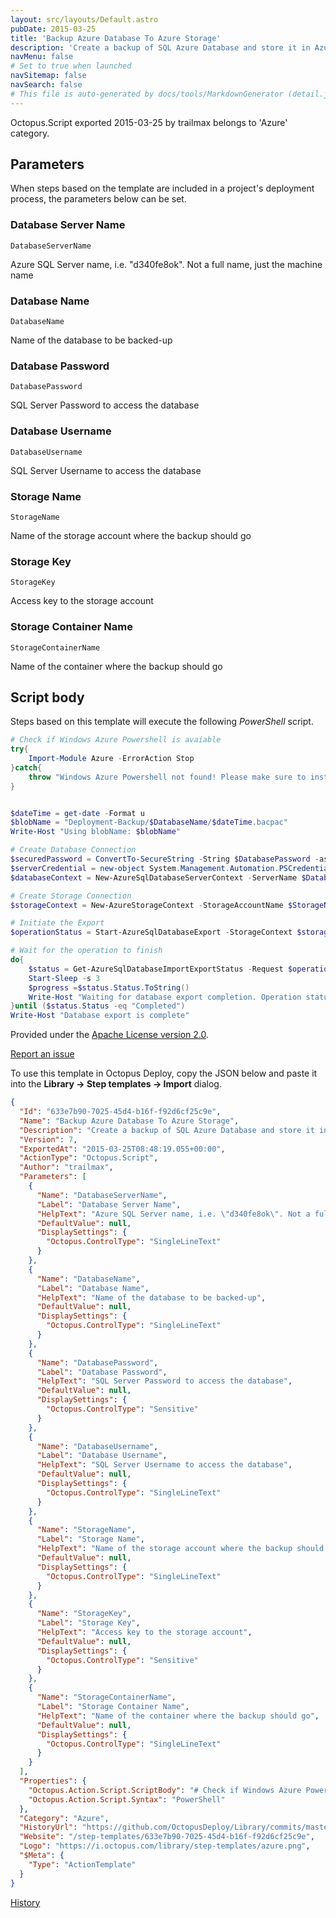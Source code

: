 ```yaml
---
layout: src/layouts/Default.astro
pubDate: 2015-03-25
title: 'Backup Azure Database To Azure Storage'
description: 'Create a backup of SQL Azure Database and store it in Azure Blob Storage. Requires Azure PowerShell to be installed on Tentacle machine.'
navMenu: false
# Set to true when launched
navSitemap: false
navSearch: false
# This file is auto-generated by docs/tools/MarkdownGenerator (detail.js)
---
```


Octopus.Script exported 2015-03-25 by trailmax belongs to 'Azure' category.

## Parameters

When steps based on the template are included in a project's deployment process, the parameters below can be set.


<div class="param">

### Database Server Name

`DatabaseServerName`

Azure SQL Server name, i.e. "d340fe8ok". Not a full name, just the machine name

</div>
        
<div class="param">

### Database Name

`DatabaseName`

Name of the database to be backed-up

</div>
        
<div class="param">

### Database Password

`DatabasePassword`

SQL Server Password to access the database

</div>
        
<div class="param">

### Database Username

`DatabaseUsername`

SQL Server Username to access the database

</div>
        
<div class="param">

### Storage Name

`StorageName`

Name of the storage account where the backup should go

</div>
        
<div class="param">

### Storage Key

`StorageKey`

Access key to the storage account

</div>
        
<div class="param">

### Storage Container Name

`StorageContainerName`

Name of the container where the backup should go

</div>
        

## Script body

Steps based on this template will execute the following *PowerShell* script.

```powershell
# Check if Windows Azure Powershell is avaiable 
try{ 
    Import-Module Azure -ErrorAction Stop
}catch{
    throw "Windows Azure Powershell not found! Please make sure to install them from http://www.windowsazure.com/en-us/downloads/#cmd-line-tools" 
}


$dateTime = get-date -Format u
$blobName = "Deployment-Backup/$DatabaseName/$dateTime.bacpac"
Write-Host "Using blobName: $blobName"

# Create Database Connection
$securedPassword = ConvertTo-SecureString -String $DatabasePassword -asPlainText -Force
$serverCredential = new-object System.Management.Automation.PSCredential($DatabaseUsername, $securedPassword) 
$databaseContext = New-AzureSqlDatabaseServerContext -ServerName $DatabaseServerName -Credential $serverCredential

# Create Storage Connection
$storageContext = New-AzureStorageContext -StorageAccountName $StorageName -StorageAccountKey $StorageKey

# Initiate the Export
$operationStatus = Start-AzureSqlDatabaseExport -StorageContext $storageContext -SqlConnectionContext $databaseContext -BlobName $blobName -DatabaseName $DatabaseName -StorageContainerName $StorageContainerName

# Wait for the operation to finish
do{
    $status = Get-AzureSqlDatabaseImportExportStatus -Request $operationStatus    
    Start-Sleep -s 3
    $progress =$status.Status.ToString()
    Write-Host "Waiting for database export completion. Operation status: $progress" 
}until ($status.Status -eq "Completed")
Write-Host "Database export is complete"
```

Provided under the [Apache License version 2.0](https://github.com/OctopusDeploy/Library/blob/master/LICENSE.txt).

[Report an issue](https://github.com/OctopusDeploy/Library/issues/new?assignees=&labels=&projects=&template=bug-report.yml&title=Issue%20with%20Backup%20Azure%20Database%20To%20Azure%20Storage&step-template=Backup%20Azure%20Database%20To%20Azure%20Storage)

<div class="get-json">

To use this template in Octopus Deploy, copy the JSON below and paste it into the **Library → Step templates → Import** dialog.

```json
{
  "Id": "633e7b90-7025-45d4-b16f-f92d6cf25c9e",
  "Name": "Backup Azure Database To Azure Storage",
  "Description": "Create a backup of SQL Azure Database and store it in Azure Blob Storage. Requires Azure PowerShell to be installed on Tentacle machine.",
  "Version": 7,
  "ExportedAt": "2015-03-25T08:48:19.055+00:00",
  "ActionType": "Octopus.Script",
  "Author": "trailmax",
  "Parameters": [
    {
      "Name": "DatabaseServerName",
      "Label": "Database Server Name",
      "HelpText": "Azure SQL Server name, i.e. \"d340fe8ok\". Not a full name, just the machine name",
      "DefaultValue": null,
      "DisplaySettings": {
        "Octopus.ControlType": "SingleLineText"
      }
    },
    {
      "Name": "DatabaseName",
      "Label": "Database Name",
      "HelpText": "Name of the database to be backed-up",
      "DefaultValue": null,
      "DisplaySettings": {
        "Octopus.ControlType": "SingleLineText"
      }
    },
    {
      "Name": "DatabasePassword",
      "Label": "Database Password",
      "HelpText": "SQL Server Password to access the database",
      "DefaultValue": null,
      "DisplaySettings": {
        "Octopus.ControlType": "Sensitive"
      }
    },
    {
      "Name": "DatabaseUsername",
      "Label": "Database Username",
      "HelpText": "SQL Server Username to access the database",
      "DefaultValue": null,
      "DisplaySettings": {
        "Octopus.ControlType": "SingleLineText"
      }
    },
    {
      "Name": "StorageName",
      "Label": "Storage Name",
      "HelpText": "Name of the storage account where the backup should go",
      "DefaultValue": null,
      "DisplaySettings": {
        "Octopus.ControlType": "SingleLineText"
      }
    },
    {
      "Name": "StorageKey",
      "Label": "Storage Key",
      "HelpText": "Access key to the storage account",
      "DefaultValue": null,
      "DisplaySettings": {
        "Octopus.ControlType": "Sensitive"
      }
    },
    {
      "Name": "StorageContainerName",
      "Label": "Storage Container Name",
      "HelpText": "Name of the container where the backup should go",
      "DefaultValue": null,
      "DisplaySettings": {
        "Octopus.ControlType": "SingleLineText"
      }
    }
  ],
  "Properties": {
    "Octopus.Action.Script.ScriptBody": "# Check if Windows Azure Powershell is avaiable \ntry{ \n    Import-Module Azure -ErrorAction Stop\n}catch{\n    throw \"Windows Azure Powershell not found! Please make sure to install them from http://www.windowsazure.com/en-us/downloads/#cmd-line-tools\" \n}\n\n\n$dateTime = get-date -Format u\n$blobName = \"Deployment-Backup/$DatabaseName/$dateTime.bacpac\"\nWrite-Host \"Using blobName: $blobName\"\n\n# Create Database Connection\n$securedPassword = ConvertTo-SecureString -String $DatabasePassword -asPlainText -Force\n$serverCredential = new-object System.Management.Automation.PSCredential($DatabaseUsername, $securedPassword) \n$databaseContext = New-AzureSqlDatabaseServerContext -ServerName $DatabaseServerName -Credential $serverCredential\n\n# Create Storage Connection\n$storageContext = New-AzureStorageContext -StorageAccountName $StorageName -StorageAccountKey $StorageKey\n\n# Initiate the Export\n$operationStatus = Start-AzureSqlDatabaseExport -StorageContext $storageContext -SqlConnectionContext $databaseContext -BlobName $blobName -DatabaseName $DatabaseName -StorageContainerName $StorageContainerName\n\n# Wait for the operation to finish\ndo{\n    $status = Get-AzureSqlDatabaseImportExportStatus -Request $operationStatus    \n    Start-Sleep -s 3\n    $progress =$status.Status.ToString()\n    Write-Host \"Waiting for database export completion. Operation status: $progress\" \n}until ($status.Status -eq \"Completed\")\nWrite-Host \"Database export is complete\"",
    "Octopus.Action.Script.Syntax": "PowerShell"
  },
  "Category": "Azure",
  "HistoryUrl": "https://github.com/OctopusDeploy/Library/commits/master/step-templates//opt/buildagent/work/75443764cd38076d/step-templates/backup-azure-database-to-azure-storage.json",
  "Website": "/step-templates/633e7b90-7025-45d4-b16f-f92d6cf25c9e",
  "Logo": "https://i.octopus.com/library/step-templates/azure.png",
  "$Meta": {
    "Type": "ActionTemplate"
  }
}
```

[History](https://github.com/OctopusDeploy/Library/commits/master/step-templates/https://github.com/OctopusDeploy/Library/commits/master/step-templates//opt/buildagent/work/75443764cd38076d/step-templates/backup-azure-database-to-azure-storage.json)

</div>

